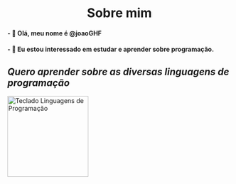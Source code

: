 <h1 align="center"> Sobre mim </h1>
<h4>- 👋 Olá, meu nome é <b>@joaoGHF</b></h4>
<h4>- 👀 Eu estou interessado em estudar e aprender sobre programação.</h4>
<h2 text_align="center"; ><i>Quero aprender sobre as diversas linguagens de programação</i></h2>
<img src="https://www.simplilearn.com/ice9/free_resources_article_thumb/Best-Programming-Languages-to-Start-Learning-Today.jpg" widht="325" height="182" alt="Teclado Linguagens de Programação">
